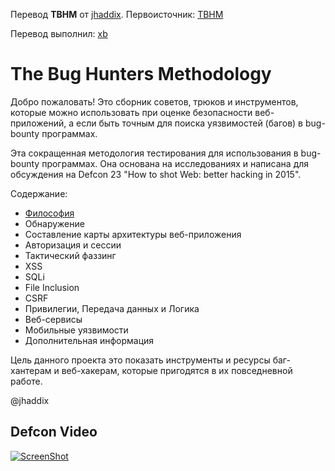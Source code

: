 Перевод **TBHM** от [jhaddix](https://github.com/jhaddix). Первоисточник: [TBHM](https://github.com/jhaddix/tbhm)

Перевод выполнил: [xb](https://github.com/xenbyte)

# The Bug Hunters Methodology

Добро пожаловать! Это сборник советов, трюков и инструментов, которые можно использовать при оценке безопасности веб-приложений, а если быть точным для поиска уязвимостей (багов) в bug-bounty программах.

Эта сокращенная методология тестирования для использования в bug-bounty программах. Она основана на исследованиях и написана для обсуждения на Defcon 23 "How to shot Web: better hacking in 2015". 

Содержание:

* [Философия](/1_Philosophy_[RU].markdown)
* Обнаружение
* Составление карты архитектуры веб-приложения
* Авторизация и сессии
* Тактический фаззинг
* XSS
* SQLi
* File Inclusion
* CSRF
* Привилегии, Передача данных и Логика
* Веб-сервисы
* Мобильные уязвимости
* Дополнительная информация

Цель данного проекта это показать инструменты и ресурсы баг-хантерам и веб-хакерам, которые пригодятся в их повседневной работе.

@jhaddix

## Defcon Video

[![ScreenShot](https://dl.dropboxusercontent.com/u/37776965/2015-10-08_14-57-26.png)](https://www.youtube.com/watch?v=-FAjxUOKbdI)
